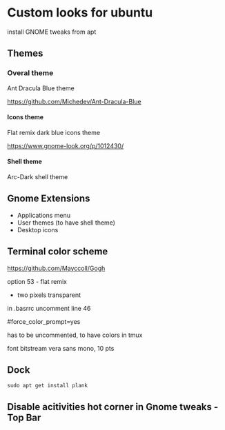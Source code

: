 # Custom looks for ubuntu

install GNOME tweaks from apt 

## Themes

### Overal theme

Ant Dracula Blue theme

https://github.com/Michedev/Ant-Dracula-Blue

#### Icons theme

Flat remix dark blue icons theme

https://www.gnome-look.org/p/1012430/


#### Shell theme

Arc-Dark shell theme

## Gnome Extensions

* Applications menu
* User themes (to have shell theme)
* Desktop icons

## Terminal color scheme

https://github.com/Mayccoll/Gogh

option 53 - flat remix

+ two pixels transparent


in .basrrc uncomment line 46

#force_color_prompt=yes

has to be uncommented, to have colors in tmux

font bitstream vera sans mono, 10 pts

## Dock

```
sudo apt get install plank
```

## Disable acitivities hot corner in Gnome tweaks - Top Bar